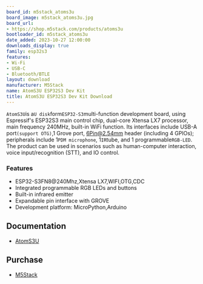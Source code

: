 ```yaml
---
board_id: m5stack_atoms3u
board_image: m5stack_atoms3u.jpg
board_url:
- https://shop.m5stack.com/products/atoms3u
bootloader_id: m5stack_atoms3u
date_added: 2023-10-27 12:00:00
downloads_display: true
family: esp32s3
features:
- Wi-Fi
- USB-C
- Bluetooth/BTLE
layout: download
manufacturer: M5Stack
name: AtomS3U ESP32S3 Dev Kit
title: AtomS3U ESP32S3 Dev Kit Download
---
```


`AtomS3U`is a`U disk`form`ESP32-S3`multi-function development board, using Espressif's ESP32S3 main control chip, dual-core Xtensa LX7 processor, main frequency 240MHz, built-in WiFi function. Its interfaces include USB-A port`(support OTG)`,1 Grove port, 6Pin@2.54mm header (including 4 GPIOs); peripherals include 1`PDM microphone`, 1`IR`tube, and 1 programmable`RGB-LED`. The product can be used in scenarios such as human-computer interaction, voice input/recognition (STT), and IO control.

### Features

- ESP32-S3FN8@240Mhz,Xtensa LX7,WIFI,OTG,CDC
- Integrated programmable RGB LEDs and buttons
- Built-in infrared emitter
- Expandable pin interface with GROVE
- Development platform: MicroPython,Arduino

## Documentation

* [AtomS3U](https://shop.m5stack.com/products/atoms3u)

## Purchase

* [M5Stack](https://shop.m5stack.com/products/atoms3u)
